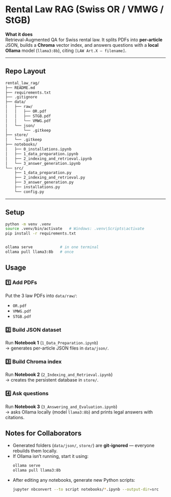 # Rental Law RAG (Swiss OR / VMWG / StGB)

**What it does**  
Retrieval-Augmented QA for Swiss rental law. It splits PDFs into **per-article** JSON, builds a **Chroma** vector index, and answers questions with a **local Ollama** model (`llama3:8b`), citing `[LAW Art.X – filename]`.

---

## Repo Layout
```bash
rental_law_rag/
├── README.md
├── requirements.txt
├── .gitignore
├── data/
│   ├── raw/
│   │   ├── OR.pdf
│   │   ├── STGB.pdf
│   │   └── VMWG.pdf
│   └── json/
│       └── .gitkeep
├── store/
│   └── .gitkeep
├── notebooks/
│   ├── 0_installations.ipynb
│   ├── 1_data_preparation.ipynb
│   ├── 2_indexing_and_retrieval.ipynb
│   └── 3_answer_generation.ipynb
└── src/
    ├── 1_data_preparation.py
    ├── 2_indexing_and_retrieval.py
    ├── 3_answer_generation.py
    ├── installations.py
    └── config.py
```



---

## Setup

```bash
python -m venv .venv
source .venv/bin/activate   # Windows: .venv\Scripts\activate
pip install -r requirements.txt


ollama serve            # in one terminal
ollama pull llama3:8b   # once
```

## Usage

### 1️⃣ Add PDFs
Put the 3 law PDFs into `data/raw/`:
- `OR.pdf`
- `VMWG.pdf`
- `STGB.pdf`

### 2️⃣ Build JSON dataset
Run **Notebook 1** (`1_Data_Preparation.ipynb`)  
→ generates per-article JSON files in `data/json/`.

### 3️⃣ Build Chroma index
Run **Notebook 2** (`2_Indexing_and_Retrieval.ipynb`)  
→ creates the persistent database in `store/`.

### 4️⃣ Ask questions
Run **Notebook 3** (`3_Answering_and_Evaluation.ipynb`)  
→ asks Ollama locally (model `llama3:8b`) and prints legal answers with citations.

## Notes for Collaborators
- Generated folders (`data/json/`, `store/`) are **git-ignored** — everyone rebuilds them locally.
- If Ollama isn’t running, start it using:
  ```bash
  ollama serve
  ollama pull llama3:8b
  ```
- After editing any notebooks, generate new Python scripts:
  ```bash
  jupyter nbconvert --to script notebooks/*.ipynb --output-dir=src
  ```
